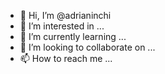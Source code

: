 - 👋 Hi, I’m @adrianinchi
- 👀 I’m interested in ...
- 🌱 I’m currently learning ...
- 💞️ I’m looking to collaborate on ...
- 📫 How to reach me ...

<!---
adrianinchi/adrianinchi is a ✨ special ✨ repository because its `README.md` (this file) appears on your GitHub profile.
You can click the Preview link to take a look at your changes.
--->

